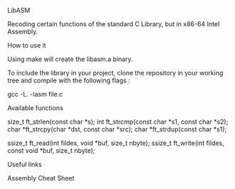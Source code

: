 LibASM

Recoding certain functions of the standard C Library, but in x86-64 Intel Assembly.

How to use it

Using make will create the libasm.a binary.

To include the library in your project, clone the repository in your working tree and compile with the following flags :

gcc -L. -lasm file.c

Available functions

size_t		ft_strlen(const char *s);
int		ft_strcmp(const char *s1, const char *s2);
char		*ft_strcpy(char *dst, const char *src);
char		*ft_strdup(const char *s1);

ssize_t		ft_read(int fildes, void *buf, size_t nbyte);
ssize_t		ft_write(int fildes, const void *buf, size_t nbyte);

Useful links

Assembly Cheat Sheet

